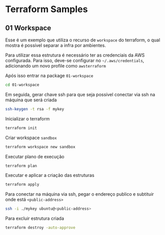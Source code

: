 # Terraform Samples

## 01 Workspace

Esse é um exemplo que utiliza o recurso de `workspace` do terraform, o qual mostra é possível separar a infra por ambientes.

Para utilizar essa estrutura é necessário ter as credenciais da AWS configurada. Para isso, deve-se configurar no `~/.aws/credentials`, adicionando um novo profile como `awsterraform`

Após isso entrar na package `01-workspace`
```bash
cd 01-workspace
```

Em seguida, gerar chave ssh para que seja possível conectar via ssh na máquina que será criada
```bash
ssh-keygen -t rsa -f mykey
```

Inicializar o terraform
```bash
terraform init
```

Criar workspace `sandbox`
```bash
terraform workspace new sandbox
```

Executar plano de execução
```bash
terraform plan
```

Executar e aplicar a criação das estruturas
```bash
terraform apply
```

Para conectar na máquina via ssh, pegar o endereço publico e subtituir onde está `<public-address>`
```bash
ssh -i ./mykey ubuntu@<public-address>
```

Para excluir estrutura criada
```bash
terraform destroy -auto-approve
```
